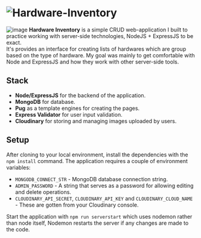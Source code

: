 # ![Hardware-Inventory](https://hardware-inventory-production.up.railway.app/hardware_types)
![image](https://github.com/TruePadawan/Hardware-Inventory/assets/71678062/00ff92bb-cc11-40a8-82dc-d27b80aa5e95)
**Hardware Inventory** is a simple CRUD web-application I built to practice working with server-side technologies, NodeJS + ExpressJS to be exact.  
It's provides an interface for creating lists of hardwares which are group based on the type of hardware. My goal was mainly to get comfortable with Node and ExpressJS and how they work with other server-side tools.
## Stack
* **Node/ExpressJS** for the backend of the application.
* **MongoDB** for database.
* **Pug** as a template engines for creating the pages.
* **Express Validator** for user input validation.
* **Cloudinary** for storing and managing images uploaded by users.
## Setup
After cloning to your local environment, install the dependencies with the `npm install` command.
The application requires a couple of environment variables:
* `MONGODB_CONNECT_STR` - MongoDB database connection string.
* `ADMIN_PASSWORD` - A string that serves as a password for allowing editing and delete operations.
*  `CLOUDINARY_API_SECRET`, `CLOUDINARY_API_KEY` and `CLOUDINARY_CLOUD_NAME` - These are gotten from your Cloudinary console.  

Start the application with `npm run serverstart` which uses nodemon rather than node itself, Nodemon restarts the server if any changes are made to the code.
